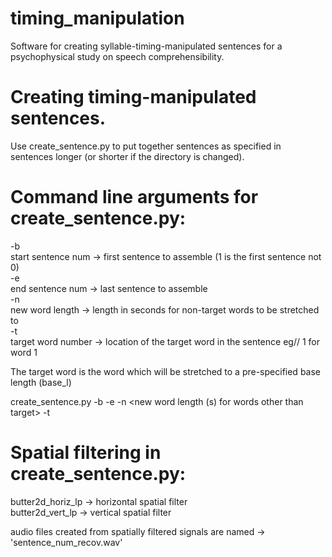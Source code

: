 # timing_manipulation
Software for creating syllable-timing-manipulated sentences for a psychophysical study on speech comprehensibility.

# Creating timing-manipulated sentences.
Use create_sentence.py to put together sentences as specified in sentences longer (or shorter if the directory is changed).

# Command line arguments for create_sentence.py:

-b <br />
start sentence num  -> first sentence to assemble (1 is the first sentence not 0) <br />
-e <br />
end sentence num    -> last sentence to assemble <br />
-n <br />
new word length     -> length in seconds for non-target words to be stretched to <br />
-t <br />
target word number  -> location of the target word in the sentence eg// 1 for word 1 <br />

The target word is the word which will be stretched to a pre-specified base length (base_l) <br />

create_sentence.py -b <start sentence num> -e <end sentence num> -n <new word length (s) for words other than target> -t <target word number>

# Spatial filtering in create_sentence.py:

butter2d_horiz_lp -> horizontal spatial filter <br />
butter2d_vert_lp  -> vertical spatial filter <br />

audio files created from spatially filtered signals are named -> 'sentence_num_recov.wav'
